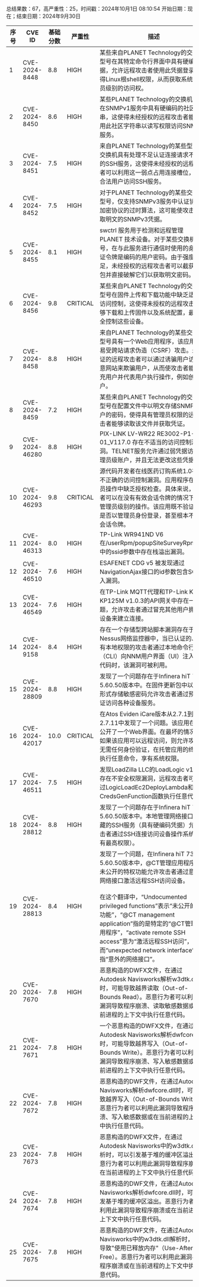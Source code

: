 总结果数：67，高严重性：25，时间戳：2024年10月1日 08:10:54
开始日期：现在；结束日期：2024年9月30日

| 序号 | CVE ID | 基础分数 | 严重性 | 描述 | 参考资料 |
|-----|--------|------------|----------|-------------|------------|
| 1 | CVE-2024-8448 | 8.8  | HIGH | 某些来自PLANET Technology的交换机型号在其特定命令行界面中具有硬编码凭据，允许远程攻击者使用此凭据登录并获得Linux根shell权限，从而获取系统管理员级别的访问权。 | [1]https://www.twcert.org.tw/en/cp-139-8046-057c2-2.html<br>[2]https://www.twcert.org.tw/tw/cp-132-8045-a2804-1.html |
| 2 | CVE-2024-8450 | 8.6  | HIGH | 某些PLANET Technology的交换机型号在SNMPv1服务中具有硬编码的社区字符串，这使得未经授权的远程攻击者能够使用此社区字符串以读写权限访问SNMPv1服务。 | [1]https://www.twcert.org.tw/en/cp-139-8050-52f32-2.html<br>[2]https://www.twcert.org.tw/tw/cp-132-8049-83fe4-1.html |
| 3 | CVE-2024-8451 | 7.5  | HIGH | 来自PLANET Technology的某些型号的交换机具有处理不足认证连接请求不恰当的SSH服务，这使得未经授权的远程攻击者可以利用这一弱点占用连接槽位，阻止合法用户访问SSH服务。 | [1]https://www.twcert.org.tw/en/cp-139-8052-ac0ea-2.html<br>[2]https://www.twcert.org.tw/tw/cp-132-8051-5048e-1.html |
| 4 | CVE-2024-8452 | 7.5  | HIGH | 对于PLANET Technology的某些交换机型号，仅支持SNMPv3服务中认证协议和加密协议的过时算法，这可能使攻击者获取明文的SNMPv3凭据。 | [1]https://www.twcert.org.tw/en/cp-139-8054-231ad-2.html<br>[2]https://www.twcert.org.tw/tw/cp-132-8053-274bd-1.html |
| 5 | CVE-2024-8455 | 8.1  | HIGH | swctrl 服务用于检测和远程管理 PLANET 技术设备。对于某些交换机型号，在与此服务进行通信时使用的身份验证令牌是编码的用户密码。由于强度不足，未经授权的远程攻击者可以截获数据包并直接破解它们以获取明文密码。 | [1]https://www.twcert.org.tw/en/cp-139-8060-f3955-2.html<br>[2]https://www.twcert.org.tw/tw/cp-132-8059-bde5f-1.html |
| 6 | CVE-2024-8456 | 9.8  | CRITICAL | 某些来自PLANET Technology的交换机型号在固件上传和下载功能中缺乏适当的访问控制，这使得未授权的远程攻击者能够下载和上传固件以及系统配置，最终完全控制这些设备。 | [1]https://www.twcert.org.tw/en/cp-139-8062-92f17-2.html<br>[2]https://www.twcert.org.tw/tw/cp-132-8061-91872-1.html |
| 7 | CVE-2024-8458 | 8.8  | HIGH | 来自PLANET Technology的某些交换机型号具有一个Web应用程序，该应用程序易受跨站请求伪造（CSRF）攻击。未认证的远程攻击者可以通过诱骗用户访问恶意网站来欺骗用户，从而使攻击者能够冒充用户并代表用户执行操作，例如创建帐户。 | [1]https://www.twcert.org.tw/en/cp-139-8066-d6504-2.html<br>[2]https://www.twcert.org.tw/tw/cp-132-8065-579c1-1.html |
| 8 | CVE-2024-8459 | 7.2  | HIGH | 某些来自PLANET Technology的交换机型号在配置文件中以明文存储SNMPv3用户的密码，使得具有管理员权限的远程攻击者能够读取该文件并获取凭证。 | [1]https://www.twcert.org.tw/en/cp-139-8068-8aaa5-2.html<br>[2]https://www.twcert.org.tw/tw/cp-132-8067-2fc50-1.html |
| 9 | CVE-2024-46280 | 8.8  | HIGH | PIX-LINK LV-WR22 RE3002-P1-01_V117.0 存在不适当的访问控制漏洞。TELNET服务允许通过弱凭据访问管理员级账户，并且无法更改这些凭据。 | [1]https://0xmupa.github.io/pixlink-weak-telnet |
| 10 | CVE-2024-46293 | 9.8  | CRITICAL | 源代码开发者在线医药订购系统1.0存在不正确的访问控制漏洞。应用程序在管理员操作中缺乏授权检查。具体来说，攻击者可以在没有有效会话令牌的情况下执行管理员级别的操作。该应用既不验证用户是否以管理员身份登录，甚至根本不检查会话令牌。 | [1]https://github.com/bunyamindemir/vulnerability-disclosures/blob/main/omos-authorization-bypass.md |
| 11 | CVE-2024-46313 | 8.0  | HIGH | TP-Link WR941ND V6在/userRpm/popupSiteSurveyRpm.htm中的ssid参数中存在栈溢出漏洞。 | [1]https://github.com/abcdefg-png/IoT-vulnerable/blob/main/TP-LINK/WR-941ND/popupSiteSurveyRpm.md |
| 12 | CVE-2024-46510 | 7.6  | HIGH | ESAFENET CDG v5 被发现通过NavigationAjax接口的id参数包含SQL注入漏洞。 | [1]https://flowus.cn/share/c7784cff-2840-4761-8d1b-621016b6b1b9?code=G8A6P3 |
| 13 | CVE-2024-46549 | 7.6  | HIGH | 在TP-Link MQTT代理和TP-Link Kasa KP125M v1.0.3的API网关中存在一个问题，允许攻击者通过冒充其他用户拥有的设备来建立连接。 | [1]https://github.com/Chapoly1305/tp-link-cve/blob/main/CVE-2024-46549.md |
| 14 | CVE-2024-9158 | 8.4  | HIGH | 存在一个存储型跨站脚本漏洞存在于Nessus网络监控器中，当已认证的、具有本地权限的攻击者通过本地命令行界面（CLI）向NNM用户界面（UI）注入任意代码时，该漏洞可被利用。 | [1]https://www.tenable.com/security/tns-2024-17 |
| 15 | CVE-2024-28809 | 8.8  | HIGH | 发现了一个问题存在于Infinera hiT 7300 5.60.50版本中。在固件更新包中以明文形式存储敏感密码允许攻击者通过预设凭证访问各种设备服务。 | [1]https://www.cvcn.gov.it/cvcn/cve/CVE-2024-28809 |
| 16 | CVE-2024-42017 | 10.0  | CRITICAL | 在Atos Eviden iCare版本从2.7.1到2.7.11中发现了一个问题。该应用在当地公开了一个Web界面。在最坏的情况下，如果该应用可以远程访问，则允许攻击者无需任何身份验证，在托管应用的终端上执行任意命令，享有系统权限。 | [1]https://eviden.com<br>[2]https://support.bull.com/ols/product/security/psirt/security-bulletins/multiple-critical-vulnerabilities-in-icare-psirt-625-tlp-clear-version-0-7-cve-2024-42017/view |
| 17 | CVE-2024-46511 | 7.5  | HIGH | 发现LoadZilla LLC的LoadLogic v1.4.3存在不安全权限漏洞，远程攻击者可以通过LogicLoadEc2DeployLambda和CredsGenFunction函数执行任意代码。 | [1]https://github.com/zolaer9527/serverless-app/security/advisories/GHSA-3ggq-wrf4-c88v |
| 18 | CVE-2024-28812 | 8.8  | HIGH | 发现了一个问题存在于Infinera hiT 7300 5.60.50版本中。本地管理网络接口上隐藏的SSH服务（具有硬编码凭据）允许攻击者通过SSH连接访问设备操作系统（具有最高权限）。 | [1]https://www.cvcn.gov.it/cvcn/cve/CVE-2024-28812 |
| 19 | CVE-2024-28813 | 8.4  | HIGH | 发现了一个问题，在Infinera hiT 7300 5.60.50版本中，@CT管理应用程序中的未公开的特权功能允许攻击者通过意外的网络接口激活远程SSH访问设备。<br><br>在这个翻译中，“Undocumented privileged functions”表示“未公开的特权功能”，“@CT management application”指的是特定的“@CT管理应用程序”，“activate remote SSH access”意为“激活远程SSH访问”，而“unexpected network interface”则是指“意外的网络接口”。 | [1]https://www.cvcn.gov.it/cvcn/cve/CVE-2024-28813 |
| 20 | CVE-2024-7670 | 7.8  | HIGH | 恶意构造的DWFX文件，在通过Autodesk Navisworks解析w3dtk.dll时，可能导致越界读取（Out-of-Bounds Read）。恶意行为者可以利用此漏洞导致程序崩溃、读取敏感数据或在当前进程的上下文中执行任意代码。 | [1]https://autodesk.com/trust/security-advisories/adsk-sa-2024-0015 |
| 21 | CVE-2024-7671 | 7.8  | HIGH | 一个恶意构造的DWFX文件，在通过Autodesk Navisworks解析dwfcore.dll时，可能导致越界写入（Out-of-Bounds Write）。恶意行为者可以利用此漏洞导致程序崩溃、写入敏感数据或在当前进程的上下文中执行任意代码。 | [1]https://autodesk.com/trust/security-advisories/adsk-sa-2024-0015 |
| 22 | CVE-2024-7672 | 7.8  | HIGH | 恶意构造的DWF文件，在通过Autodesk Navisworks解析dwfcore.dll时，可能导致越界写入（Out-of-Bounds Write）。恶意行为者可以利用此漏洞导致程序崩溃、写入敏感数据或在当前进程的上下文中执行任意代码。 | [1]https://autodesk.com/trust/security-advisories/adsk-sa-2024-0015 |
| 23 | CVE-2024-7673 | 7.8  | HIGH | 恶意构造的DWFX文件，在通过Autodesk Navisworks中的w3dtk.dll解析时，可以引发基于堆的缓冲区溢出。恶意行为者可以利用此漏洞导致程序崩溃或在当前进程的上下文中执行任意代码。 | [1]https://autodesk.com/trust/security-advisories/adsk-sa-2024-0015 |
| 24 | CVE-2024-7674 | 7.8  | HIGH | 恶意构造的DWF文件，在通过Autodesk Navisworks解析dwfcore.dll时，可以引发基于堆的缓冲区溢出。恶意行为者可以利用此漏洞导致程序崩溃或在当前进程的上下文中执行任意代码。 | [1]https://autodesk.com/trust/security-advisories/adsk-sa-2024-0015 |
| 25 | CVE-2024-7675 | 7.8  | HIGH | 恶意构造的DWF文件，在通过Autodesk Navisworks中的w3dtk.dll解析时，可能导致"使用已释放内存"（Use-After-Free）。恶意行为者可以利用此漏洞导致程序崩溃或在当前进程的上下文中执行任意代码。 | [1]https://autodesk.com/trust/security-advisories/adsk-sa-2024-0015 |